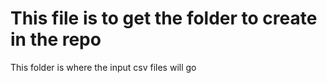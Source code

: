 # This file is to get the folder to create in the repo
This folder is where the input csv files will go
